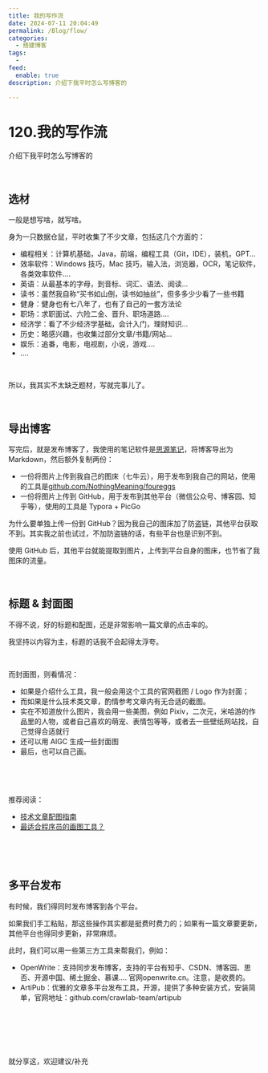 ```yaml
---
title: 我的写作流
date: 2024-07-11 20:04:49
permalink: /Blog/flow/
categories:
  - 搭建博客
tags:
  - 
feed:
  enable: true
description: 介绍下我平时怎么写博客的

---
```


# 120.我的写作流

介绍下我平时怎么写博客的

‍<!-- more -->

## 选材

一般是想写啥，就写啥。

身为一只数据仓鼠，平时收集了不少文章，包括这几个方面的：

* 编程相关：计算机基础，Java，前端，编程工具（Git，IDE），装机，GPT...
* 效率软件：Windows 技巧，Mac 技巧，输入法，浏览器，OCR，笔记软件，各类效率软件....
* 英语：从最基本的字母，到音标、词汇、语法、阅读...
* 读书：虽然我自称“买书如山倒，读书如抽丝”，但多多少少看了一些书籍
* 健身：健身也有七八年了，也有了自己的一套方法论
* 职场：求职面试、六险二金、晋升、职场道路....
* 经济学：看了不少经济学基础，会计入门，理财知识...
* 历史：略感兴趣，也收集过部分文章/书籍/网站...
* 娱乐：追番，电影，电视剧，小说，游戏....
* ....

‍

所以，我其实不太缺乏题材，写就完事儿了。

‍

## 导出博客

写完后，就是发布博客了，我使用的笔记软件是[思源笔记](https://b3log.org/siyuan/)，将博客导出为 Markdown，然后额外复制两份：

* 一份将图片上传到我自己的图床（七牛云），用于发布到我自己的网站，使用的工具是[github.com/NothingMeaning/foureggs](https://github.com/NothingMeaning/foureggs)
* 一份将图片上传到 GitHub，用于发布到其他平台（微信公众号、博客园、知乎等），使用的工具是 Typora + PicGo

为什么要单独上传一份到 GitHub？因为我自己的图床加了防盗链，其他平台获取不到。其实我之前也试过，不加防盗链的话，有些平台也是识别不到。

使用 GitHub 后，其他平台就能提取到图片，上传到平台自身的图床，也节省了我图床的流量。

‍

## 标题 & 封面图

不得不说，好的标题和配图，还是非常影响一篇文章的点击率的。

我坚持以内容为主，标题的话我不会起得太浮夸。

‍

而封面图，则看情况：

* 如果是介绍什么工具，我一般会用这个工具的官网截图 / Logo 作为封面；
* 而如果是什么技术类文章，酌情参考文章内有无合适的截图。
* 实在不知道放什么图片，我会用一些美图，例如 Pixiv，二次元，米哈游的作品里的人物，或者自己喜欢的萌宠、表情包等等，或者去一些壁纸网站找，自己觉得合适就行
* 还可以用 AIGC 生成一些封面图
* 最后，也可以自己画。

‍

‍

推荐阅读：

* [技术文章配图指南](https://mp.weixin.qq.com/s/u6VwO2azScib8g8on6AAvA)
* [最适合程序员的画图工具？](https://mp.weixin.qq.com/s/C3yyXpApwAbpxX-T0CNlGg)

‍

‍

## 多平台发布

有时候，我们得同时发布博客到各个平台。

如果我们手工粘贴，那这些操作其实都是挺费时费力的；如果有一篇文章要更新，其他平台也得同步更新，非常麻烦。

此时，我们可以用一些第三方工具来帮我们，例如：

* OpenWrite：支持同步发布博客，支持的平台有知乎、CSDN、博客园、思否、开源中国、稀土掘金、慕课.... 官网openwrite.cn。注意，是收费的。
* ArtiPub：优雅的文章多平台发布工具，开源，提供了多种安装方式，安装简单，官网地址：github.com/crawlab-team/artipub

‍

‍

‍

就分享这，欢迎建议/补充
